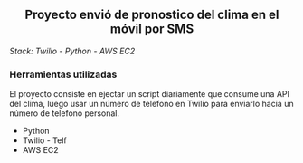 <h2 align="center"> Proyecto envió de pronostico del clima en el móvil por SMS</h2>
<em> Stack: Twilio - Python - AWS EC2  </em>

<h3>Herramientas utilizadas</h3>

<p>El proyecto consiste en ejectar un script diariamente que consume una API del clima, luego usar un número de telefono en Twilio para enviarlo hacia un número de telefono personal.</p>  

<ul>
  <li>Python</li>
  <li>Twilio - Telf</li>
  <li>AWS EC2</li>
</ul>

